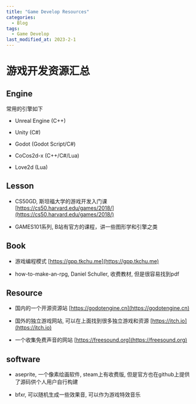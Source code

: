 ```yaml
---
title: "Game Develop Resources"
categories:
  - Blog
tags:
  - Game Develop
last_modified_at: 2023-2-1
---
```


# 游戏开发资源汇总

## Engine

常用的引擎如下

- Unreal Engine (C++)

- Unity (C#)

- Godot (Godot Script/C#)

- CoCos2d-x (C++/C#/Lua)

- Love2d (Lua)

## Lesson

- CS50GD, 斯坦福大学的游戏开发入门课 [https://cs50.harvard.edu/games/2018/](https://cs50.harvard.edu/games/2018/)

- GAMES101系列, B站有官方的课程，讲一些图形学和引擎之类

## Book

- 游戏编程模式 [https://gpp.tkchu.me](https://gpp.tkchu.me)

- how-to-make-an-rpg, Daniel Schuller, 收费教材, 但是很容易找到pdf

## Resource

- 国内的一个开源资源站 [https://godotengine.cn](https://godotengine.cn)

- 国外的独立游戏网站, 可以在上面找到很多独立游戏和资源 [https://itch.io](https://itch.io)

- 一个收集免费声音的网站 [https://freesound.org](https://freesound.org)

## software

- aseprite, 一个像素绘画软件, steam上有收费版, 但是官方也在github上提供了源码供个人用户自行构建

- bfxr, 可以随机生成一些效果音, 可以作为游戏特效音乐
